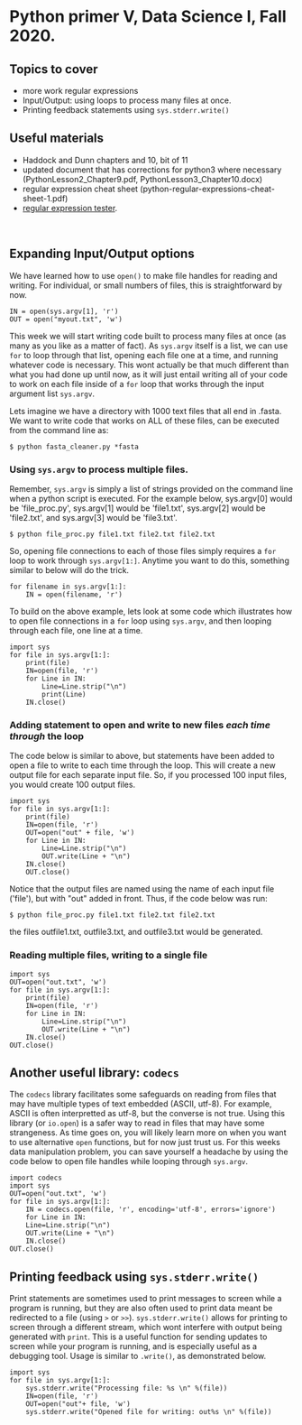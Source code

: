 # Python primer V, Data Science I, Fall 2020. 

## Topics to cover

- more work regular expressions
- Input/Output: using loops to process many files at once.
- Printing feedback statements using `sys.stderr.write()`

## Useful materials
- Haddock and Dunn chapters and 10, bit of 11 
- updated document that has corrections for python3 where necessary (PythonLesson2_Chapter9.pdf, PythonLesson3_Chapter10.docx)
- regular expression cheat sheet (python-regular-expressions-cheat-sheet-1.pdf)
- [regular expression tester](https://regex101.com).
<p>&nbsp;</p>

## Expanding Input/Output options

We have learned how to use `open()` to make file handles for reading and writing. For individual, or small numbers of files, this is straightforward by now.

    IN = open(sys.argv[1], 'r')
    OUT = open("myout.txt", 'w')

This week we will start writing code built to process many files at once (as many as you like as a matter of fact). As `sys.argv` itself is a list, we can use `for` to loop through that list, opening each file one at a time, and running whatever code is necessary. This wont actually be that much different than what you had done up until now, as it will just entail writing all of your code to work on each file inside of a `for` loop that works through the input argument list `sys.argv`.

Lets imagine we have a directory with 1000 text files that all end in .fasta. We want to write code that works on ALL of these files, can be executed from the command line as:

    $ python fasta_cleaner.py *fasta

### Using `sys.argv` to process multiple files.

Remember, `sys.argv` is simply a list of strings provided on the command line when a python script is executed. For the example below, sys.argv[0] would be 'file_proc.py', sys.argv[1] would be 'file1.txt', sys.argv[2] would be 'file2.txt', and sys.argv[3] would be 'file3.txt'. 

    $ python file_proc.py file1.txt file2.txt file2.txt

So, opening file connections to each of those files simply requires a `for` loop to work through `sys.argv[1:]`. Anytime you want to do this, something similar to below will do the trick.

    for filename in sys.argv[1:]:
        IN = open(filename, 'r')

To build on the above example, lets look at some  code which illustrates how to open file connections in a `for` loop using `sys.argv`, and then looping through each file, one line at a time.

    import sys
    for file in sys.argv[1:]:
	    print(file)
	    IN=open(file, 'r')
	    for Line in IN:
		    Line=Line.strip("\n")
		    print(Line)
	    IN.close()

### Adding statement to open and write to new files *each time through* the loop

The code below is similar to above, but statements have been added to open a file to write to each time through the loop. This will create a new output file for each separate input file. So, if you processed 100 input files, you would create 100 output files. 

    import sys
    for file in sys.argv[1:]:
        print(file)
        IN=open(file, 'r')
        OUT=open("out" + file, 'w')
        for Line in IN:
            Line=Line.strip("\n")
            OUT.write(Line + "\n")
        IN.close()
        OUT.close()

Notice that the output files are named using the name of each input file ('file'), but with "out" added in front. Thus, if the code below was run: 

    $ python file_proc.py file1.txt file2.txt file2.txt

the files outfile1.txt, outfile3.txt, and outfile3.txt would be generated.

### Reading multiple files, writing to a single file

    import sys
    OUT=open("out.txt", 'w')
    for file in sys.argv[1:]:
	    print(file)
	    IN=open(file, 'r')
	    for Line in IN:
	    	Line=Line.strip("\n")
	    	OUT.write(Line + "\n")
	    IN.close()
    OUT.close()


## Another useful library: `codecs`

The `codecs` library facilitates some safeguards on reading from files that may have multiple types of text embedded (ASCII, utf-8). For example, ASCII is often interpretted as utf-8, but the converse is not true. Using this library (or `io.open`) is a safer way to read in files that may have some strangeness. As time goes on, you will likely learn more on when you want to use alternative `open` functions, but for now just trust us. For this weeks data manipulation problem, you can save yourself a headache by using the code below to open file handles while looping through `sys.argv`.

    import codecs
    import sys
    OUT=open("out.txt", 'w')
    for file in sys.argv[1:]:
	    IN = codecs.open(file, 'r', encoding='utf-8', errors='ignore')
	    for Line in IN:
		Line=Line.strip("\n")
		OUT.write(Line + "\n")
	    IN.close()
    OUT.close() 

## Printing feedback using `sys.stderr.write()`

Print statements are sometimes used to print messages to screen while a program is running, but they are also often used to print data meant be redirected to a file (using `>` or `>>`). `sys.stderr.write()` allows for printing to screen through a different stream, which wont interfere with output being generated with `print`. This is a useful function for sending updates to screen while your program is running, and is especially useful as a debugging tool. Usage is similar to `.write()`, as demonstrated below.

    import sys
    for file in sys.argv[1:]:
	    sys.stderr.write("Processing file: %s \n" %(file))
	    IN=open(file, 'r')
	    OUT=open("out"+ file, 'w')
	    sys.stderr.write("Opened file for writing: out%s \n" %(file))
